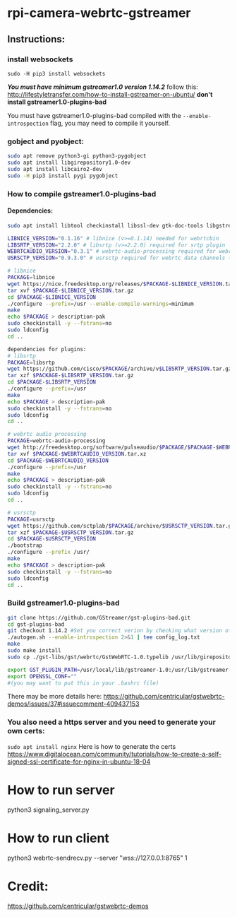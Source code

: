 # rpi-camera-webrtc-gstreamer

## Instructions:
### install websockets
```
sudo -H pip3 install websockets
```
***You must have minimum gstreamer1.0 version 1.14.2***
follow this: http://lifestyletransfer.com/how-to-install-gstreamer-on-ubuntu/
**don't install gstreamer1.0-plugins-bad**

You must have gstreamer1.0-plugins-bad compiled with the `--enable-introspection` flag, you may need to compile it yourself.
### gobject and pyobject:

```sh
sudo apt remove python3-gi python3-pygobject
sudo apt install libgirepository1.0-dev
sudo apt install libcairo2-dev
sudo -H pip3 install pygi pygobject
```

### How to compile gstreamer1.0-plugins-bad
#### Dependencies:
```sh
sudo apt install libtool checkinstall libssl-dev gtk-doc-tools libgstreamer-plugins-base1.0-dev

LIBNICE_VERSION="0.1.16" # libnice (v>=0.1.14) needed for webrtcbin
LIBSRTP_VERSION="2.2.0" # libsrtp (v>=2.2.0) required for srtp plugin
WEBRTCAUDIO_VERSION="0.3.1" # webrtc-audio-processing required for webrtcdsp
USRSCTP_VERSION="0.9.3.0" # usrsctp required for webrtc data channels (sctp)

# libnice 
PACKAGE=libnice
wget https://nice.freedesktop.org/releases/$PACKAGE-$LIBNICE_VERSION.tar.gz
tar xvf $PACKAGE-$LIBNICE_VERSION.tar.gz
cd $PACKAGE-$LIBNICE_VERSION
./configure --prefix=/usr --enable-compile-warnings=minimum
make
echo $PACKAGE > description-pak
sudo checkinstall -y --fstrans=no
sudo ldconfig
cd ..

dependencies for plugins:
# libsrtp
PACKAGE=libsrtp
wget https://github.com/cisco/$PACKAGE/archive/v$LIBSRTP_VERSION.tar.gz -O $PACKAGE-$LIBSRTP_VERSION.tar.gz
tar xzf $PACKAGE-$LIBSRTP_VERSION.tar.gz
cd $PACKAGE-$LIBSRTP_VERSION
./configure --prefix=/usr
make
echo $PACKAGE > description-pak
sudo checkinstall -y --fstrans=no
sudo ldconfig
cd ..

# webrtc audio processing
PACKAGE=webrtc-audio-processing
wget http://freedesktop.org/software/pulseaudio/$PACKAGE/$PACKAGE-$WEBRTCAUDIO_VERSION.tar.xz
tar xvf $PACKAGE-$WEBRTCAUDIO_VERSION.tar.xz
cd $PACKAGE-$WEBRTCAUDIO_VERSION
./configure --prefix=/usr
make
echo $PACKAGE > description-pak
sudo checkinstall -y --fstrans=no
sudo ldconfig
cd ..

# usrsctp
PACKAGE=usrsctp
wget https://github.com/sctplab/$PACKAGE/archive/$USRSCTP_VERSION.tar.gz -O $PACKAGE-$USRSCTP_VERSION.tar.gz
tar xzf $PACKAGE-$USRSCTP_VERSION.tar.gz
cd $PACKAGE-$USRSCTP_VERSION
./bootstrap
./configure --prefix /usr/
make
echo $PACKAGE > description-pak
sudo checkinstall -y --fstrans=no
sudo ldconfig
cd ..
```

### Build gstreamer1.0-plugins-bad
```sh
git clone https://github.com/GStreamer/gst-plugins-bad.git
cd gst-plugins-bad
git checkout 1.14.2 #Set you correct verion by checking what version of gstreamer you currently have.
./autogen.sh --enable-introspection 2>&1 | tee config_log.txt
make
sudo make install
sudo cp ./gst-libs/gst/webrtc/GstWebRTC-1.0.typelib /usr/lib/girepository-1.0/
```

```sh
export GST_PLUGIN_PATH=/usr/local/lib/gstreamer-1.0:/usr/lib/gstreamer-1.0
export OPENSSL_CONF=""
#(you may want to put this in your .bashrc file)
```
There may be more details here: https://github.com/centricular/gstwebrtc-demos/issues/37#issuecomment-409437153

### You also need a https server and you need to generate your own certs:
```sudo apt install nginx```
Here is how to generate the certs https://www.digitalocean.com/community/tutorials/how-to-create-a-self-signed-ssl-certificate-for-nginx-in-ubuntu-18-04

# How to run server
python3 signaling_server.py

# How to run client
python3 webrtc-sendrecv.py --server "wss://127.0.0.1:8765" 1

# Credit:
https://github.com/centricular/gstwebrtc-demos
